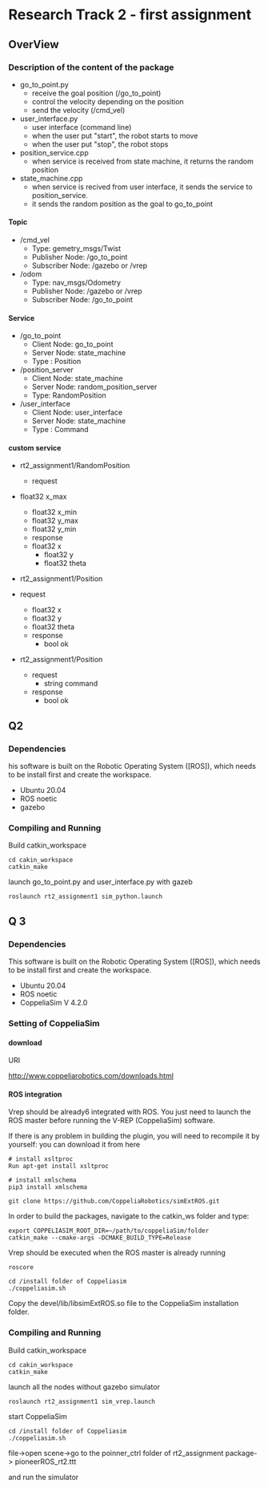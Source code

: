 # Research Track 2 - first assignment
## OverView

### Description of the content of the package

- go_to_point.py
  - receive the goal position (/go_to_point)
  - control the velocity depending on the position
  - send the velocity (/cmd_vel)
- user_interface.py
  - user interface (command line)
  - when the user put "start", the robot starts to move
  - when the user put "stop", the robot stops
- position_service.cpp
  - when service is received from state machine, it returns the random position
- state_machine.cpp
  - when service is recived from user interface, it sends the service to position_service. 
  - it sends the random position as the goal to go_to_point

#### Topic 

- /cmd_vel
  - Type: gemetry_msgs/Twist
  - Publisher Node: /go_to_point
  - Subscriber Node: /gazebo or /vrep
- /odom
  - Type: nav_msgs/Odometry
  - Publisher Node: /gazebo or /vrep
  - Subscriber Node: /go_to_point



#### Service

- /go_to_point
  - Client Node: go_to_point
  - Server Node: state_machine
  - Type : Position
- /position_server
  - Client Node: state_machine
  - Server Node: random_position_server
  - Type:  RandomPosition
- /user_interface
  - Client Node: user_interface
  - Server Node: state_machine
  - Type : Command
  
  



#### custom service

- rt2_assignment1/RandomPosition

  - request
- float32 x_max
    - float32 x_min
    - float32 y_max
    - float32 y_min
  - response
  - float32 x
    - float32 y
    - float32 theta
- rt2_assignment1/Position
- request
    - float32 x
    - float32 y
    - float32 theta
  - response
    - bool ok
- rt2_assignment1/Position
  - request
    - string command
  - response
    - bool ok



## Q2

### Dependencies

his software is built on the Robotic Operating System ([ROS]), which needs to be install first and create the workspace. 

- Ubuntu 20.04
- ROS noetic
- gazebo



### Compiling and Running

Build catkin_workspace

```
cd cakin_workspace
catkin_make
```

launch go_to_point.py and user_interface.py with gazeb

```
roslaunch rt2_assignment1 sim_python.launch
```





## Q 3

### Dependencies

This software is built on the Robotic Operating System ([ROS]), which needs to be install first and create the workspace. 

- Ubuntu 20.04
- ROS noetic
- CoppeliaSim V 4.2.0



### Setting of CoppeliaSim

#### download

URI

http://www.coppeliarobotics.com/downloads.html



#### ROS integration

Vrep should be already6 integrated with ROS. You just need to launch the ROS master before running the V-REP (CoppeliaSim) software. 

If there is any problem in building the plugin, you will need to recompile it by yourself: you
can download it from here

```
# install xsltproc
Run apt-get install xsltproc

# install xmlschema
pip3 install xmlschema

git clone https://github.com/CoppeliaRobotics/simExtROS.git
```



In order to build the packages, navigate to the catkin_ws folder and type:

```
export COPPELIASIM_ROOT_DIR=~/path/to/coppeliaSim/folder
catkin_make --cmake-args -DCMAKE_BUILD_TYPE=Release
```

Vrep should be executed when the ROS master is already running

```
roscore
```



```
cd /install folder of Coppeliasim
./coppeliasim.sh
```



Copy the devel/lib/libsimExtROS.so file to the CoppeliaSim installation folder.



### Compiling and Running

Build catkin_workspace

```
cd cakin_workspace
catkin_make
```

launch all the nodes without gazebo simulator

```
roslaunch rt2_assignment1 sim_vrep.launch
```



start CoppeliaSim

```
cd /install folder of Coppeliasim
./coppeliasim.sh
```



file->open scene->go to the poinner_ctrl folder of rt2_assignment package-> pioneerROS_rt2.ttt

and run the simulator


